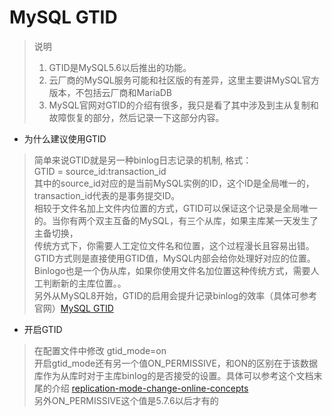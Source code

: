 MySQL GTID
=======

> 说明 <br>
> 1. GTID是MySQL5.6以后推出的功能。 
> 2. 云厂商的MySQL服务可能和社区版的有差异，这里主要讲MySQL官方版本，不包括云厂商和MariaDB
> 3. MySQL官网对GTID的介绍有很多，我只是看了其中涉及到主从复制和故障恢复的部分，然后记录一下这部分内容。
>  

- 为什么建议使用GTID
> 简单来说GTID就是另一种binlog日志记录的机制, 格式：
> <br>
> GTID = source_id:transaction_id
> <br>
> 其中的source_id对应的是当前MySQL实例的ID，这个ID是全局唯一的，transaction_id代表的是事务提交ID。
> <br>
> 相较于文件名加上文件内位置的方式，GTID可以保证这个记录是全局唯一的。当你有两个双主互备的MySQL，有三个从库，如果主库某一天发生了主备切换，
> <br>
> 传统方式下，你需要人工定位文件名和位置，这个过程漫长且容易出错。GTID方式则是直接使用GTID值，MySQL内部会给你处理好对应的位置。
> <br>
> Binlogo也是一个伪从库，如果你使用文件名加位置这种传统方式，需要人工判断新的主库位置。。
> <br>
> 另外从MySQL8开始，GTID的启用会提升记录binlog的效率（具体可参考官网）[MySQL GTID](https://dev.mysql.com/doc/refman/8.0/en/replication-gtids-concepts.html)

- 开启GTID
>  在配置文件中修改  gtid_mode=on
> <br>开启gtid_mode还有另一个值ON_PERMISSIVE，和ON的区别在于该数据库作为从库时对于主库binlog的是否接受的设置。具体可以参考这个文档末尾的介绍
> [replication-mode-change-online-concepts](https://dev.mysql.com/doc/refman/8.0/en/replication-mode-change-online-concepts.html)
> <br>另外ON_PERMISSIVE这个值是5.7.6以后才有的
